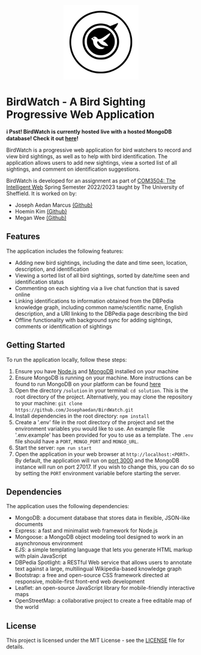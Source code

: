 <p align="center">
  <img width="200" height="200" src="public/images/logo.svg">
</p>

# BirdWatch - A Bird Sighting Progressive Web Application

**:information_source: Psst! BirdWatch is currently hosted live with a hosted MongoDB database! Check it out [here](https://birdwatch.up.railway.app/)!**

BirdWatch is a progressive web application for bird watchers to record and view bird sightings, as well as to help with bird identification. The application allows users to add new sightings, view a sorted list of all sightings, and comment on identification suggestions.

BirdWatch is developed for an assignment as part of [COM3504: The Intelligent Web](http://www.dcs.shef.ac.uk/intranet/teaching/public/modules/level3/com3504.html) Spring Semester 2022/2023 taught by The University of Sheffield. It is worked on by:

- Joseph Aedan Marcus [(Github)](https://github.com/Josephaedan)
- Hoemin Kim [(Github)](https://github.com/mimi-hwemin-kim)
- Megan Wee [(Github)](https://github.com/mweeruien)

## Features

The application includes the following features:

- Adding new bird sightings, including the date and time seen, location, description, and identification
- Viewing a sorted list of all bird sightings, sorted by date/time seen and identification status
- Commenting on each sighting via a live chat function that is saved online
- Linking identifications to information obtained from the DBPedia knowledge graph, including common name/scientific name, English description, and a URI linking to the DBPedia page describing the bird
- Offline functionality with background sync for adding sightings, comments or identification of sightings

## Getting Started

To run the application locally, follow these steps:

1. Ensure you have [Node.js](https://nodejs.org/en/download) and [MongoDB](https://www.mongodb.com/docs/manual/administration/install-community/) installed on your machine
2. Ensure MongoDB is running on your machine. More instructions can be found to run MongoDB on your platform can be found [here](https://www.mongodb.com/docs/manual/administration/install-community/)
3. Open the directory `/solution` in your terminal: `cd solution`.  This is the root directory of the project. Alternatively, you may clone the repository to your machine: `git clone https://github.com/Josephaedan/BirdWatch.git`
4. Install dependencies in the root directory: `npm install`
5. Create a '.env' file in the root directory of the project and set the environment variables you would like to use. An example file '.env.example' has been provided for you to use as a template. The `.env` file should have a `PORT`, `MONGO_PORT` and `MONGO_URL`.
6. Start the server: `npm run start`
7. Open the application in your web browser at `http://localhost:<PORT>`. By default, the application will run on [port 3000](http://localhost:3000/) and the MongoDB instance will run on port 27017. If you wish to change this, you can do so by setting the `PORT` environment variable before starting the server. 

## Dependencies

The application uses the following dependencies:

- MongoDB: a document database that stores data in flexible, JSON-like documents
- Express: a fast and minimalist web framework for Node.js
- Mongoose: a MongoDB object modeling tool designed to work in an asynchronous environment
- EJS: a simple templating language that lets you generate HTML markup with plain JavaScript
- DBPedia Spotlight: a RESTful Web service that allows users to annotate text against a large, multilingual Wikipedia-based knowledge graph
- Bootstrap: a free and open-source CSS framework directed at responsive, mobile-first front-end web development
- Leaflet: an open-source JavaScript library for mobile-friendly interactive maps
- OpenStreetMap: a collaborative project to create a free editable map of the world

## License

This project is licensed under the MIT License - see the [LICENSE](LICENSE) file for details.
